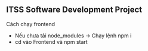 ## ITSS Software Development Project

Cách chạy frontend
- Nếu chưa tải node_modules -> Chạy lệnh npm i
- cd vào Frontend và npm start
